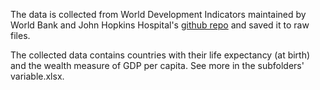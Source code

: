 The data is collected from World Development Indicators maintained by World Bank and John Hopkins Hospital's [github repo](https://github.com/CSSEGISandData/COVID-19/tree/master/csse_covid_19_data/csse_covid_19_daily_reports) and saved it to raw files.

The collected data contains countries with their life expectancy (at birth) and the wealth measure of GDP per capita. See more in the subfolders' variable.xlsx.